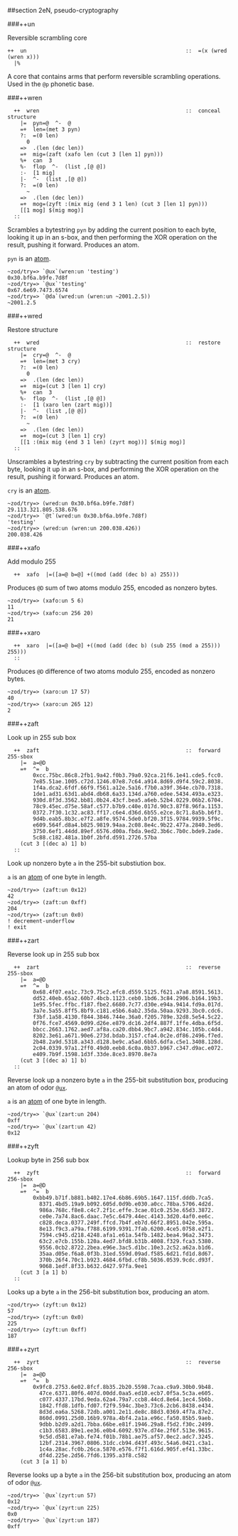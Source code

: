 ##section 2eN, pseudo-cryptography      

###++un   

Reversible scrambling core

```
++  un                                                  ::  =(x (wred (wren x)))
  |%
```

A core that contains arms that perform reversible scrambling operations. Used in the `@p` phonetic base.

###++wren

```
  ++  wren                                              ::  conceal structure
    |=  pyn=@  ^-  @
    =+  len=(met 3 pyn)
    ?:  =(0 len)
      0
    =>  .(len (dec len))
    =+  mig=(zaft (xafo len (cut 3 [len 1] pyn)))
    %+  can  3
    %-  flop  ^-  (list ,[@ @])
    :-  [1 mig]
    |-  ^-  (list ,[@ @])
    ?:  =(0 len)
      ~
    =>  .(len (dec len))
    =+  mog=(zyft :(mix mig (end 3 1 len) (cut 3 [len 1] pyn)))
    [[1 mog] $(mig mog)]
  ::
```

Scrambles a bytestring `pyn` by adding the current position to each byte, looking it up
in an s-box, and then performing the XOR operation on the result, pushing it forward. Produces an atom.

`pyn` is an [atom]().
  
    ~zod/try=> `@ux`(wren:un 'testing')
    0x30.bf6a.b9fe.7d8f
    ~zod/try=> `@ux`'testing'
    0x67.6e69.7473.6574
    ~zod/try=> `@da`(wred:un (wren:un ~2001.2.5))
    ~2001.2.5

###++wred

Restore structure

```
  ++  wred                                              ::  restore structure
    |=  cry=@  ^-  @
    =+  len=(met 3 cry)
    ?:  =(0 len)
      0
    =>  .(len (dec len))
    =+  mig=(cut 3 [len 1] cry)
    %+  can  3
    %-  flop  ^-  (list ,[@ @])
    :-  [1 (xaro len (zart mig))]
    |-  ^-  (list ,[@ @])
    ?:  =(0 len)
      ~
    =>  .(len (dec len))
    =+  mog=(cut 3 [len 1] cry)
    [[1 :(mix mig (end 3 1 len) (zyrt mog))] $(mig mog)]
  ::
```

Unscrambles a bytestring `cry` by subtracting the current position from each byte,
looking it up in an s-box, and performing the XOR operation on the result, pushing it forward. Produces an atom.

`cry` is an [atom]().

    ~zod/try=> (wred:un 0x30.bf6a.b9fe.7d8f)
    29.113.321.805.538.676
    ~zod/try=> `@t`(wred:un 0x30.bf6a.b9fe.7d8f)
    'testing'
    ~zod/try=> (wred:un (wren:un 200.038.426))
    200.038.426

###++xafo

Add modulo 255

```
  ++  xafo  |=([a=@ b=@] +((mod (add (dec b) a) 255)))
```

Produces `@D` sum of two atoms modulo 255, encoded as nonzero bytes.

    ~zod/try=> (xafo:un 5 6)
    11
    ~zod/try=> (xafo:un 256 20)
    21
  
###++xaro

```
  ++  xaro  |=([a=@ b=@] +((mod (add (dec b) (sub 255 (mod a 255))) 255)))
  ::
```

Produces `@D` difference of two atoms modulo 255, encoded as nonzero bytes.

    ~zod/try=> (xaro:un 17 57)
    40
    ~zod/try=> (xaro:un 265 12)
    2


###++zaft

Look up in 255 sub box

```
  ++  zaft                                              ::  forward 255-sbox
    |=  a=@D
    =+  ^=  b
        0xcc.75bc.86c8.2fb1.9a42.f0b3.79a0.92ca.21f6.1e41.cde5.fcc0.
        7e85.51ae.1005.c72d.1246.07e8.7c64.a914.8d69.d9f4.59c2.8038.
        1f4a.dca2.6fdf.66f9.f561.a12e.5a16.f7b0.a39f.364e.cb70.7318.
        1de1.ad31.63d1.abd4.db68.6a33.134d.a760.edee.5434.493a.e323.
        930d.8f3d.3562.bb81.0b24.43cf.bea5.a6eb.52b4.0229.06b2.6704.
        78c9.45ec.d75e.58af.c577.b7b9.c40e.017d.90c3.87f8.96fa.1153.
        0372.7f30.1c32.ac83.ff17.c6e4.d36d.6b55.e2ce.8c71.8a5b.b6f3.
        9d4b.eab5.8b3c.e7f2.a8fe.9574.5de0.bf20.3f15.9784.9939.5f9c.
        e609.564f.d8a4.b825.9819.94aa.2c08.8e4c.9b22.477a.2840.3ed6.
        3750.6ef1.44dd.89ef.6576.d00a.fbda.9ed2.3b6c.7b0c.bde9.2ade.
        5c88.c182.481a.1b0f.2bfd.d591.2726.57ba
    (cut 3 [(dec a) 1] b)
  ::
```

Look up nonzero byte `a` in the 255-bit substiution box.

`a` is an [atom]() of one byte in length.

    ~zod/try=> (zaft:un 0x12)
    42
    ~zod/try=> (zaft:un 0xff)
    204
    ~zod/try=> (zaft:un 0x0)
    ! decrement-underflow
    ! exit

###++zart

Reverse look up in 255 sub box

```
  ++  zart                                              ::  reverse 255-sbox
    |=  a=@D
    =+  ^=  b
        0x68.4f07.ea1c.73c9.75c2.efc8.d559.5125.f621.a7a8.8591.5613.
        dd52.40eb.65a2.60b7.4bcb.1123.ceb0.1bd6.3c84.2906.b164.19b3.
        1e95.5fec.ffbc.f187.fbe2.6680.7c77.d30e.e94a.9414.fd9a.017d.
        3a7e.5a55.8ff5.8bf9.c181.e5b6.6ab2.35da.50aa.9293.3bc0.cdc6.
        f3bf.1a58.4130.f844.3846.744e.36a0.f205.789e.32d8.5e54.5c22.
        0f76.fce7.4569.0d99.d26e.e879.dc16.2df4.887f.1ffe.4dba.6f5d.
        bbcc.2663.1762.aed7.af8a.ca20.dbb4.9bc7.a942.834c.105b.c4d4.
        8202.3e61.a671.90e6.273d.bdab.3157.cfa4.0c2e.df86.2496.f7ed.
        2b48.2a9d.5318.a343.d128.be9c.a5ad.6bb5.6dfa.c5e1.3408.128d.
        2c04.0339.97a1.2ff0.49d0.eeb8.6c0a.0b37.b967.c347.d9ac.e072.
        e409.7b9f.1598.1d3f.33de.8ce3.8970.8e7a
    (cut 3 [(dec a) 1] b)
  ::
```

Reverse look up a nonzero byte `a` in the 255-bit substitution box, producing an atom of odor [`@ux`]().

`a` is an [atom]() of one byte in length.

    ~zod/try=> `@ux`(zart:un 204)
    0xff
    ~zod/try=> `@ux`(zart:un 42)
    0x12
  
###++zyft

Lookup byte in 256 sub box

```
  ++  zyft                                              ::  forward 256-sbox
    |=  a=@D
    =+  ^=  b
        0xbb49.b71f.b881.b402.17e4.6b86.69b5.1647.115f.dddb.7ca5.
          8371.4bd5.19a9.b092.605d.0d9b.e030.a0cc.78ba.5706.4d2d.
          986a.768c.f8e8.c4c7.2f1c.effe.3cae.01c0.253e.65d3.3872.
          ce0e.7a74.8ac6.daac.7e5c.6479.44ec.4143.3d20.4af0.ee6c.
          c828.deca.0377.249f.ffcd.7b4f.eb7d.66f2.8951.042e.595a.
          8e13.f9c3.a79a.f788.6199.9391.7fab.6200.4ce5.0758.e2f1.
          7594.c945.d218.4248.afa1.e61a.54fb.1482.bea4.96a2.3473.
          63c2.e7cb.155b.120a.4ed7.bfd8.b31b.4008.f329.fca3.5380.
          9556.0cb2.8722.2bea.e96e.3ac5.d1bc.10e3.2c52.a62a.b1d6.
          35aa.d05e.f6a8.0f3b.31ed.559d.09ad.f585.6d21.fd1d.8d67.
          370b.26f4.70c1.b923.4684.6fbd.cf8b.5036.0539.9cdc.d93f.
          9068.1edf.8f33.b632.d427.97fa.9ee1
    (cut 3 [a 1] b)
  ::
```

Looks up a byte `a` in the 256-bit substitution box, producing an atom.
  
    ~zod/try=> (zyft:un 0x12)
    57
    ~zod/try=> (zyft:un 0x0)
    225
    ~zod/try=> (zyft:un 0xff)
    187
  
###++zyrt

```
  ++  zyrt                                              ::  reverse 256-sbox
    |=  a=@D
    =+  ^=  b
        0x9fc8.2753.6e02.8fcf.8b35.2b20.5598.7caa.c9a9.30b0.9b48.
          47ce.6371.80f6.407d.00dd.0aa5.ed10.ecb7.0f5a.5c3a.e605.
          c077.4337.17bd.9eda.62a4.79a7.ccb8.44cd.8e64.1ec4.5b6b.
          1842.ffd8.1dfb.fd07.f2f9.594c.3be3.73c6.2cb6.8438.e434.
          8d3d.ea6a.5268.72db.a001.2e11.de8c.88d3.0369.4f7a.87e2.
          860d.0991.25d0.16b9.978a.4bf4.2a1a.e96c.fa50.85b5.9aeb.
          9dbb.b2d9.a2d1.7bba.66be.e81f.1946.29a8.f5d2.f30c.2499.
          c1b3.6583.89e1.ee36.e0b4.6092.937e.d74e.2f6f.513e.9615.
          9c5d.d581.e7ab.fe74.f01b.78b1.ae75.af57.0ec2.adc7.3245.
          12bf.2314.3967.0806.31dc.cb94.d43f.493c.54a6.0421.c3a1.
          1c4a.28ac.fc0b.26ca.5870.e576.f7f1.616d.905f.ef41.33bc.
          df4d.225e.2d56.7fd6.1395.a3f8.c582
    (cut 3 [a 1] b)
```

Reverse looks up a byte `a` in the 256-bit substitution box, producing an atom of odor [`@ux`]().

    ~zod/try=> `@ux`(zyrt:un 57)
    0x12
    ~zod/try=> `@ux`(zyrt:un 225)
    0x0
    ~zod/try=> `@ux`(zyrt:un 187)
    0xff
